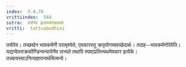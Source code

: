 ```yaml
---
index:  3.4.70
vrittiindex:  544
sutra:  तयोरेव कृतयक्तखलर्थाः
vritti:  tattvabodhini 
---
```


तयोरेव। तच्छब्देन भावकर्मणी परामृश्येते, एवकारस्तु क्रतृयोगव्यवच्छेदार्थः। तदाह--भावकर्मणोरेवेति। यद्यप्येतत्तक्रकौण्डिन्यन्यायेनैव लभ्यते तथापि स्पष्टप्रतित्त्यथमेवकार इत्येके। तन्न्यायस्याऽनित्यज्ञापनार्थमित्यन्ये। 

